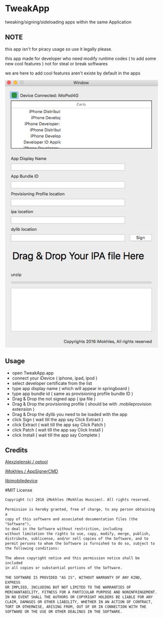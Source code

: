 
# TweakApp

tweaking/signing/sideloading apps within the same Application 

NOTE
------

this app isn't for piracy usage so use it legally please.

this app made for developer who need modify runtime codes ( to add some new cool features ) not for steal or break softwares

we are here to add cool features aren't existe by default in the apps


<p align="center">
  <img width="640" src="Screenshot.png"/>
</p>

Usage
------

* open TweakApp.app
* connect your iDevice ( iphone, ipad, ipod )
* select developer certificate from the list
* type app display name ( which will appear in springboard )
* type app bundle id ( same as provisioning profile bundle ID )
* Drag & Drop the not signed app ( ipa file )
* Drag & Drop the provisioning profile ( should be with .mobileprovision extension )
* Drag & Drop the dylib you need to be loaded with the app
* click Sign ( wait till the app say Click Extract )
* click Extract ( wait till the app say Click Patch )
* click Patch ( wait till the app say Click Install )
* click Install ( wait till the app say Complete )

Credits
------

[Alexzielenski / optool](https://github.com/alexzielenski/optool)

[iMokhles / AppSignerCMD](https://github.com/alexzielenski/optool)

[libimobiledevice](https://github.com/libimobiledevice/libimobiledevice)

#MIT License

	Copyright (c) 2016 iMokhles (Mokhlas Hussien). All rights reserved.

	Permission is hereby granted, free of charge, to any person obtaining a
	copy of this software and associated documentation files (the "Software"),
	to deal in the Software without restriction, including
	without limitation the rights to use, copy, modify, merge, publish,
	distribute, sublicense, and/or sell copies of the Software, and to
	permit persons to whom the Software is furnished to do so, subject to
	the following conditions:

	The above copyright notice and this permission notice shall be included
	in all copies or substantial portions of the Software.

	THE SOFTWARE IS PROVIDED "AS IS", WITHOUT WARRANTY OF ANY KIND, EXPRESS
	OR IMPLIED, INCLUDING BUT NOT LIMITED TO THE WARRANTIES OF
	MERCHANTABILITY, FITNESS FOR A PARTICULAR PURPOSE AND NONINFRINGEMENT.
	IN NO EVENT SHALL THE AUTHORS OR COPYRIGHT HOLDERS BE LIABLE FOR ANY
	CLAIM, DAMAGES OR OTHER LIABILITY, WHETHER IN AN ACTION OF CONTRACT,
	TORT OR OTHERWISE, ARISING FROM, OUT OF OR IN CONNECTION WITH THE
	SOFTWARE OR THE USE OR OTHER DEALINGS IN THE SOFTWARE.
	
